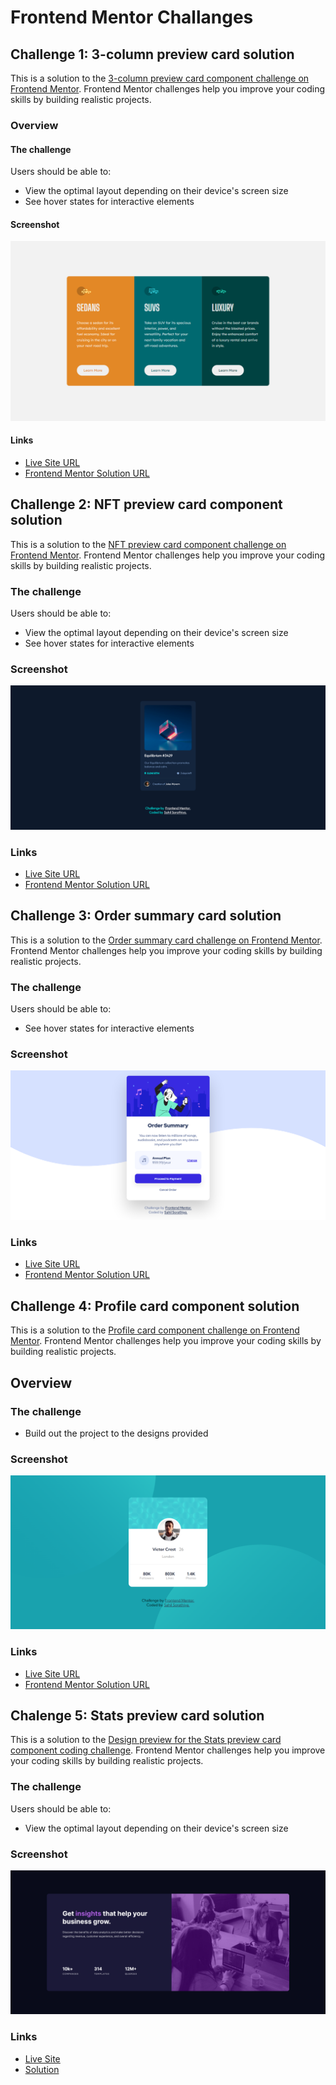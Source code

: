 # Frontend Mentor Challanges

## Challenge 1: 3-column preview card solution

This is a solution to the [3-column preview card component challenge on Frontend Mentor](https://www.frontendmentor.io/challenges/3column-preview-card-component-pH92eAR2-). Frontend Mentor challenges help you improve your coding skills by building realistic projects. 

### Overview

#### The challenge

Users should be able to:

- View the optimal layout depending on their device's screen size
- See hover states for interactive elements

#### Screenshot

![](./Challenge1/screenshot.png)

#### Links

- [Live Site URL](https://statuesque-cat-7a6cf3.netlify.app/challenge1/)
- [Frontend Mentor Solution URL](https://www.frontendmentor.io/solutions/3-coloumn-preview-card-tOf5Kaj2Y)

## Challenge 2: NFT preview card component solution

This is a solution to the [NFT preview card component challenge on Frontend Mentor](https://www.frontendmentor.io/challenges/nft-preview-card-component-SbdUL_w0U). Frontend Mentor challenges help you improve your coding skills by building realistic projects. 

### The challenge

Users should be able to:

- View the optimal layout depending on their device's screen size
- See hover states for interactive elements

### Screenshot

![](./Challenge2/screenshot.png)

### Links


- [Live Site URL](https://statuesque-cat-7a6cf3.netlify.app/challenge1/)
- [Frontend Mentor Solution URL](https://www.frontendmentor.io/solutions/simple-card-using-basic-css-and-flexbox-O3Adho5Jo)


## Challenge 3: Order summary card solution

This is a solution to the [Order summary card challenge on Frontend Mentor](https://www.frontendmentor.io/challenges/order-summary-component-QlPmajDUj). Frontend Mentor challenges help you improve your coding skills by building realistic projects. 

### The challenge

Users should be able to:

- See hover states for interactive elements

### Screenshot

![](./Challenge3/screenshot.png)

### Links

- [Live Site URL](https://statuesque-cat-7a6cf3.netlify.app/challenge1/)
- [Frontend Mentor Solution URL](https://www.frontendmentor.io/solutions/order-summery-responsive-component-YroLgmB1z)


## Challenge 4: Profile card component solution

This is a solution to the [Profile card component challenge on Frontend Mentor](https://www.frontendmentor.io/challenges/profile-card-component-cfArpWshJ). Frontend Mentor challenges help you improve your coding skills by building realistic projects. 

## Overview

### The challenge

- Build out the project to the designs provided

### Screenshot

![](./Challenge4/screenshot.png)

### Links

- [Live Site URL](https://statuesque-cat-7a6cf3.netlify.app/challenge1/)
- [Frontend Mentor Solution URL](https://www.frontendmentor.io/solutions/profile-card-component-CuBwojOLa)

## Chalenge 5: Stats preview card solution

This is a solution to the [Design preview for the Stats preview card component coding challenge](https://www.frontendmentor.io/challenges/stats-preview-card-component-8JqbgoU62). Frontend Mentor challenges help you improve your coding skills by building realistic projects. 

### The challenge

Users should be able to:

- View the optimal layout depending on their device's screen size

### Screenshot

![](./Challenge5/screenshot.png)

### Links

- [Live Site](https://statuesque-cat-7a6cf3.netlify.app/challenge1/)
- [Solution](https://www.frontendmentor.io/solutions/responsive-stats-preview-card-component-YXbloDRT2)

